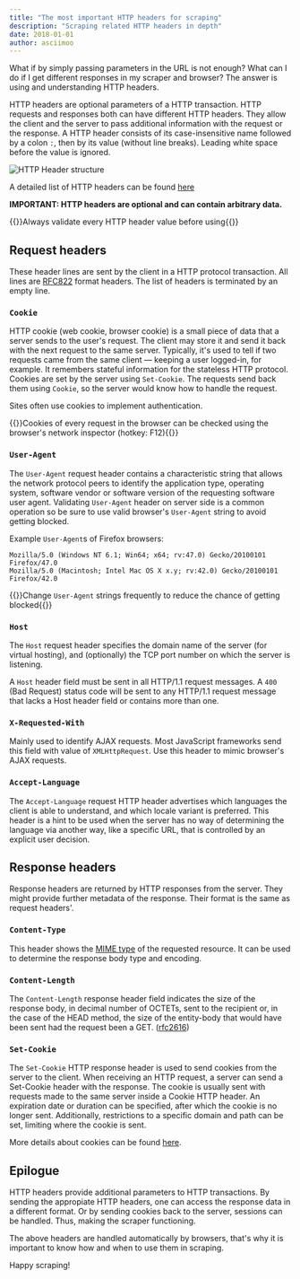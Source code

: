 ```yaml
---
title: "The most important HTTP headers for scraping"
description: "Scraping related HTTP headers in depth"
date: 2018-01-01
author: asciimoo
---
```


What if by simply passing parameters in the URL is not enough? What can I do if I get different responses in my scraper and browser?
The answer is using and understanding HTTP headers.

HTTP headers are optional parameters of a HTTP transaction. HTTP requests and responses both can have different HTTP headers.
They allow the client and the server to pass additional information with the request or the response. A HTTP header consists of its case-insensitive name followed by a colon `:`, then by its value (without line breaks). Leading white space before the value is ignored.

![HTTP Header structure](/http_header_struct.jpg)

A detailed list of HTTP headers can be found [here](https://en.wikipedia.org/wiki/List_of_HTTP_header_fields)

**IMPORTANT: HTTP headers are optional and can contain arbitrary data.**

{{<tip>}}Always validate every HTTP header value before using{{</tip>}}


## Request headers

These header lines are sent by the client in a HTTP protocol transaction. All lines are [RFC822](https://www.w3.org/Protocols/rfc822/3_Lexical.html#z1) format headers. The list of headers is terminated by an empty line.


### `Cookie`

HTTP cookie (web cookie, browser cookie) is a small piece of data that a server sends to the user's request. The client may store it and send it back with the next request to the same server. Typically, it's used to tell if two requests came from the same client — keeping a user logged-in, for example. It remembers stateful information for the stateless HTTP protocol.
Cookies are set by the server using `Set-Cookie`. The requests send back them using `Cookie`, so the server would know how to handle the request.

Sites often use cookies to implement authentication.

{{<tip>}}Cookies of every request in the browser can be checked using the browser's network inspector (hotkey: F12){{</tip>}}


### `User-Agent`

The `User-Agent` request header contains a characteristic string that allows the network protocol peers to identify the application type, operating system, software vendor or software version of the requesting software user agent. Validating `User-Agent` header on server side is a common operation so be sure to use valid browser's `User-Agent` string to avoid getting blocked.

Example `User-Agent`s of Firefox browsers:
```
Mozilla/5.0 (Windows NT 6.1; Win64; x64; rv:47.0) Gecko/20100101 Firefox/47.0
Mozilla/5.0 (Macintosh; Intel Mac OS X x.y; rv:42.0) Gecko/20100101 Firefox/42.0
```

{{<tip>}}Change `User-Agent` strings frequently to reduce the chance of getting blocked{{</tip>}}


### `Host`

The `Host` request header specifies the domain name of the server (for virtual hosting), and (optionally) the TCP port number on which the server is listening.

A `Host` header field must be sent in all HTTP/1.1 request messages. A `400` (Bad Request) status code will be sent to any HTTP/1.1 request message that lacks a Host header field or contains more than one.


### `X-Requested-With`

Mainly used to identify AJAX requests. Most JavaScript frameworks send this field with value of `XMLHttpRequest`. Use this header to mimic browser's AJAX requests.


### `Accept-Language`

The `Accept-Language` request HTTP header advertises which languages the client is able to understand, and which locale variant is preferred. This header is a hint to be used when the server has no way of determining the language via another way, like a specific URL, that is controlled by an explicit user decision.


## Response headers

Response headers are returned by HTTP responses from the server. They might provide further metadata of the response. Their format is the same as request headers'.


### `Content-Type`

This header shows the [MIME type](https://en.wikipedia.org/wiki/Media_type) of the requested resource. It can be used to determine the response body type and encoding.


### `Content-Length`

The `Content-Length` response header field indicates the size of the response body, in decimal number of OCTETs, sent to the recipient or, in the case of the HEAD method, the size of the entity-body that would have been sent had the request been a GET. ([rfc2616](http://www.w3.org/Protocols/rfc2616/rfc2616-sec14.html))


### `Set-Cookie`

The `Set-Cookie` HTTP response header is used to send cookies from the server to the client. When receiving an HTTP request, a server can send a Set-Cookie header with the response. The cookie is usually sent with requests made to the same server inside a Cookie HTTP header. An expiration date or duration can be specified, after which the cookie is no longer sent. Additionally, restrictions to a specific domain and path can be set, limiting where the cookie is sent.

More details about cookies can be found [here](https://en.wikipedia.org/wiki/HTTP_cookie).


## Epilogue

HTTP headers provide additional parameters to HTTP transactions. By sending the appropiate HTTP headers, one can access the response data in a different format. Or by sending cookies back to the server, sessions can be handled. Thus, making the scraper functioning.

The above headers are handled automatically by browsers, that's why it is important to know how and when to use them in scraping.

Happy scraping!
